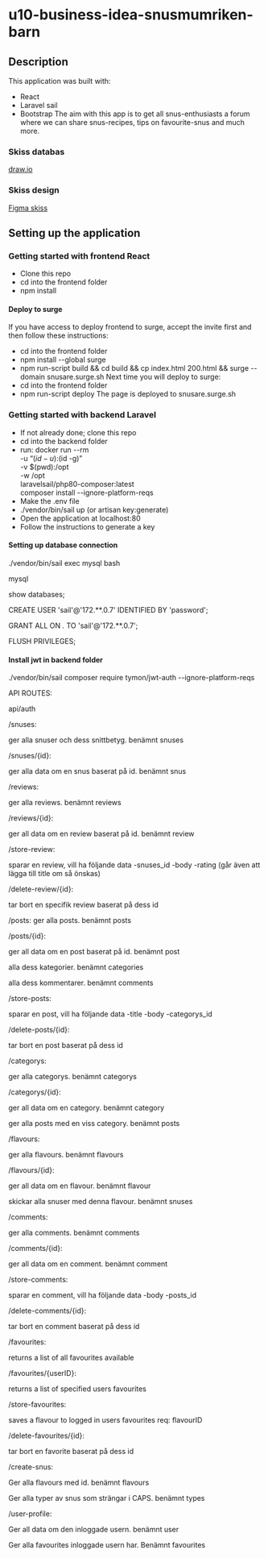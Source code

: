 
# u10-business-idea-snusmumriken-barn
## Description
This application was built with:
- React
- Laravel sail
- Bootstrap
The aim with this app is to get all snus-enthusiasts a forum where we can share snus-recipes, tips on favourite-snus and much more.
### Skiss databas
[draw.io](https://app.diagrams.net/#G1NGWY1s4TLEN6tDkRtfDoxssnLPw4PbVJ)
### Skiss design
[Figma skiss](https://www.figma.com/file/GeBkfYMbt61M3Lec1RUkR0/u10-Snus?node-id=0%3A1)
## Setting up the application
### Getting started with frontend React
- Clone this repo
- cd into the frontend folder
- npm install
#### Deploy to surge
If you have access to deploy frontend to surge, accept the invite first and then follow these instructions:
- cd into the frontend folder
- npm install --global surge
- npm run-script build && cd build && cp index.html 200.html && surge --domain snusare.surge.sh
Next time you will deploy to surge:
- cd into the frontend folder
- npm run-script deploy
The page is deployed to snusare.surge.sh
### Getting started with backend Laravel
- If not already done; clone this repo
- cd into the backend folder
- run:
    docker run --rm \
        -u “$(id -u):$(id -g)” \
        -v $(pwd):/opt \
        -w /opt \
        laravelsail/php80-composer:latest \
        composer install --ignore-platform-reqs
- Make the .env file
- ./vendor/bin/sail up (or artisan key:generate)
- Open the application at localhost:80
- Follow the instructions to generate a key
#### Setting up database connection
./vendor/bin/sail exec mysql bash

mysql

show databases;

CREATE USER 'sail'@'172.**.0.7' IDENTIFIED BY 'password';

GRANT ALL ON *.* TO 'sail'@'172.**.0.7';

FLUSH PRIVILEGES;
#### Install jwt in backend folder

./vendor/bin/sail composer require tymon/jwt-auth --ignore-platform-reqs 

API ROUTES:

api/auth

/snuses:

ger alla snuser och dess snittbetyg. benämnt snuses

/snuses/{id}:

ger alla data om en snus baserat på id. benämnt snus

/reviews:

ger alla reviews. benämnt reviews

/reviews/{id}:

ger all data om en review baserat på id. benämnt review

/store-review:

sparar en review, vill ha följande data
-snuses_id
-body
-rating
(går även att lägga till title om så önskas)

/delete-review/{id}:

tar bort en specifik review baserat på dess id

/posts:
ger alla posts. benämnt posts

/posts/{id}:

ger all data om en post baserat på id. benämnt post

alla dess kategorier. benämnt categories

alla dess kommentarer. benämnt comments


/store-posts:

sparar en post, vill ha följande data
-title
-body
-categorys_id

/delete-posts/{id}:

tar bort en post baserat på dess id

/categorys:

ger alla categorys. benämnt categorys

/categorys/{id}:

ger all data om en category. benämnt category

ger alla posts med en viss category. benämnt posts

/flavours:

ger alla flavours. benämnt flavours

/flavours/{id}:

ger all data om en flavour. benämnt flavour

skickar alla snuser med denna flavour. benämnt snuses

/comments:

ger alla comments. benämnt comments

/comments/{id}:

ger all data om en comment. benämnt comment

/store-comments:

sparar en comment, vill ha följande data
-body
-posts_id

/delete-comments/{id}:

tar bort en comment baserat på dess id

/favourites:

 returns a list of all  favourites available 

/favourites/{userID}: 

returns a list of specified users favourites 

/store-favourites: 

saves a flavour to logged in users favourites req: flavourID

/delete-favourites/{id}:

tar bort en favorite baserat på dess id

/create-snus:

Ger alla flavours med id. benämnt flavours

Ger alla typer av snus som strängar i CAPS. benämnt types

/user-profile:

Ger all data om den inloggade usern. benämnt user

Ger alla favourites inloggade usern har. Benämnt favourites



